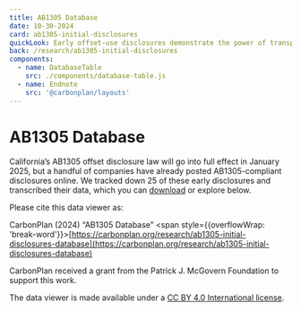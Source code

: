 ```yaml
---
title: AB1305 Database
date: 10-30-2024
card: ab1305-initial-disclosures
quickLook: Early offset-use disclosures demonstrate the power of transparency, but also highlight the opportunity for improvements around disclosure discoverability and usability.
back: /research/ab1305-initial-disclosures
components:
  - name: DatabaseTable
    src: ./components/database-table.js
  - name: Endnote
    src: '@carbonplan/layouts'
---
```


# AB1305 Database

California’s AB1305 offset disclosure law will go into full effect in January 2025, but a handful of companies have already posted AB1305-compliant disclosures online. We tracked down 25 of these early disclosures and transcribed their data, which you can [download](https://carbonplan-ab1305-initial-disclosures.s3.us-west-2.amazonaws.com/ab1305-raw-data.csv) or explore below.

<DatabaseTable />

<Endnote label='Citation'>

Please cite this data viewer as:

CarbonPlan (2024) “AB1305 Database” <span style={{overflowWrap: 'break-word'}}>[https://carbonplan.org/research/ab1305-initial-disclosures-database](https://carbonplan.org/research/ab1305-initial-disclosures-database)</span>

</Endnote>

<Endnote label='Terms'>

CarbonPlan received a grant from the Patrick J. McGovern Foundation to support this work.

The data viewer is made available under a [CC BY 4.0 International license](https://creativecommons.org/licenses/by/4.0/).

</Endnote>
